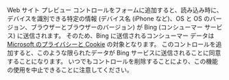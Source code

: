 Web サイト プレビュー コントロールをフォームに追加すると、読み込み時に、デバイスを識別できる特定の情報 (デバイス名 (iPhone など)、OS と OS のバージョン、ブラウザーとブラウザーのバージョン) が Bing (コンシューマー サービス) に送信されます。 そのため、Bing に送信されるコンシューマー データは [Microsoft のプライバシーと Cookie](http://go.microsoft.com/fwlink/p/?LinkID=521839) の対象となります。 このコントロールを追加すると、このような限られたデータが Bing サービスに送信されることに同意することになります。 いつでもコントロールを削除することにより、この機能の使用を中止できることに注意してください。